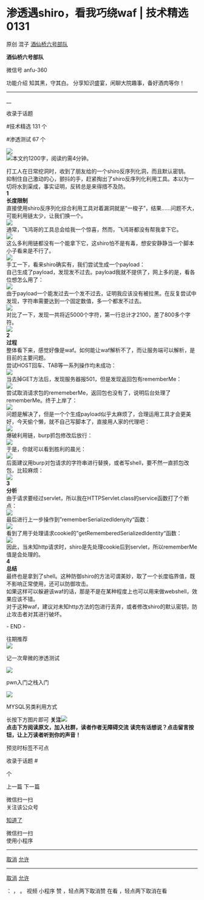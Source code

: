 #  渗透遇shiro，看我巧绕waf | 技术精选0131

原创 混子  [ 酒仙桥六号部队 ](javascript:void\(0\);)

**酒仙桥六号部队** ![]()

微信号 anfu-360

功能介绍 知其黑，守其白。 分享知识盛宴，闲聊大院趣事，备好酒肉等你！

____

__

收录于话题

#技术精选 131 个

#渗透测试 67 个

![](https://gitee.com/fuli009/images/raw/master/public/20220420190554.png)  
![](https://gitee.com/fuli009/images/raw/master/public/20220420190615.png)本文约1200字，阅读约需4分钟。

  

打工人在日常挖洞时，收到了朋友给的一个shiro反序列化洞，而且默认密钥。  
抑制住自己激动的心，颤抖的手，赶紧掏出了shiro反序列化利用工具。本以为一切将水到渠成，事实证明，反转总是来得措不及防。  
 **1**  
 **长度限制**  
直接使用shiro反序列化综合利用工具对着漏洞就是“一梭子”，结果......问题不大，可能利用链太少，让我们换一个。  
![](https://gitee.com/fuli009/images/raw/master/public/20220420190616.png)  
通常，飞鸿哥的工具总会给我一个惊喜，然而，飞鸿哥都没有帮我拿下它。  
![](https://gitee.com/fuli009/images/raw/master/public/20220420190618.png)  
这么多利用链都没有一个能拿下它，这shiro怕不是有毒，想安安静静当一个脚本小子看来是不行了。  
![](https://gitee.com/fuli009/images/raw/master/public/20220420190619.png)  
手工一下，看来shiro确实有，我们尝试生成一个payload：  
![]()  
自己生成了payload，发现发不过去。payload我就不提供了，网上多的是，看各位想怎么用了：  
![](https://gitee.com/fuli009/images/raw/master/public/20220420190620.png)  
由于payload一个能发过去一个发不过去，证明我应该没有被拉黑。在反复尝试中发现，字符串需要达到一个固定数值，多一个都发不过去。  
![](https://gitee.com/fuli009/images/raw/master/public/20220420190622.png)  
对比了一下，发现一共将近5000个字符，第一行总计才2100，差了800多个字符。  
![](https://gitee.com/fuli009/images/raw/master/public/20220420190623.png)  
 **2**  
 **过程**  
整体看下来，感觉好像是waf。如何能让waf解析不了，而让服务端可以解析，是目前的主要问题。  
尝试HOST回车、TAB等一系列操作均未成功：  
![](https://gitee.com/fuli009/images/raw/master/public/20220420190624.png)  
当去掉GET方法后，发现服务器报501，但是发现返回包有rememberMe：  
![](https://gitee.com/fuli009/images/raw/master/public/20220420190625.png)  
尝试取消请求包的rememeberMe，返回包也没有了，说明后台处理了rememberMe。终于上岸了：  
![](https://gitee.com/fuli009/images/raw/master/public/20220420190626.png)  
问题是解决了，但是一个个生成payload似乎太麻烦了，合理运用工具才会更美好，今天偷个懒，就不自己写脚本了，直接用人家的代理吧：  
![](https://gitee.com/fuli009/images/raw/master/public/20220420190627.png)  
爆破利用链，burp抓包修改后放行：  
![](https://gitee.com/fuli009/images/raw/master/public/20220420190628.png)  
于是，你就可以看到胜利的晨光：  
![](https://gitee.com/fuli009/images/raw/master/public/20220420190630.png)  
后面建议用burp对包请求的字符串进行替换，或者写shell，要不然一直抓包改包，比较麻烦：  
![](https://gitee.com/fuli009/images/raw/master/public/20220420190631.png)  
 **3**  
 **分析**  
由于请求要经过servlet，所以我在HTTPServlet.class的service函数打了个断点：  
![](https://gitee.com/fuli009/images/raw/master/public/20220420190632.png)  
最后进行上一步操作到”rememberSerializedIdenyity“函数：  
![](https://gitee.com/fuli009/images/raw/master/public/20220420190633.png)  
看到了用于处理请求cookie的”getRememberedSerializedIdentity“函数：  
![](https://gitee.com/fuli009/images/raw/master/public/20220420190634.png)  
因此，当未知http请求时，shiro是先处理cookie后到servlet，所以rememberMe值是会处理的。  
 **4**  
 **总结**  
最终也是拿到了shell。这种防御shiro的方法可谓美妙，取了一个长度临界值，既不影响正常使用，还可以防御攻击。  
如果这样可以躲避该waf的话，那是不是在某种程度上也可以用来做webshell，效果应该不错。  
对于这种waf，建议对未知http方法的包进行丢弃，或者修改shiro的默认密钥，防止攻击者对其进行破坏。

  

  
\- END -  
  
往期推荐  
[![](https://gitee.com/fuli009/images/raw/master/public/20220420190635.png)](http://mp.weixin.qq.com/s?__biz=MzAwMzYxNzc1OA==&mid=2247494294&idx=1&sn=acc7c2cbd9a617580f6ab8d849397ae1&chksm=9b3acc27ac4d45312a548beed9afbdc3dd0f715c2eb99093048f3e1e9a44474af57f76058e23&scene=21#wechat_redirect)

记一次卑微的渗透测试

[![](https://gitee.com/fuli009/images/raw/master/public/20220420190636.png)](http://mp.weixin.qq.com/s?__biz=MzAwMzYxNzc1OA==&mid=2247493672&idx=1&sn=a232d6cb3a87a10dbe2fffe67265aa0b&chksm=9b3ace99ac4d478f63aa57e2d0268f93a07b63e5c471ef2186fa58ac192a0fbe2a96ee426973&scene=21#wechat_redirect)

pwn入门之栈入门

[![](https://gitee.com/fuli009/images/raw/master/public/20220420190637.png)](http://mp.weixin.qq.com/s?__biz=MzAwMzYxNzc1OA==&mid=2247493839&idx=1&sn=6e580a2e6194c80903adb1cacde39ae9&chksm=9b3ace7eac4d4768a5cf83bc22c0dbb618ad674e85f1a4ef18f9069f119117e2529aef77aac5&scene=21#wechat_redirect)

MYSQL另类利用方式

长按下方图片即可
**关注**![](https://gitee.com/fuli009/images/raw/master/public/20220420190641.png)  
 **点击下方阅读原文，加入社群，读者作者无障碍交流** **读完有话想说？点击留言按钮，让上万读者听到你的声音！**

预览时标签不可点

收录于话题 #

 个

上一篇 下一篇

微信扫一扫  
关注该公众号

[知道了](javascript:;)

微信扫一扫  
使用小程序

****

[取消](javascript:void\(0\);) [允许](javascript:void\(0\);)

****

[取消](javascript:void\(0\);) [允许](javascript:void\(0\);)

： ， 。   视频 小程序 赞 ，轻点两下取消赞 在看 ，轻点两下取消在看

